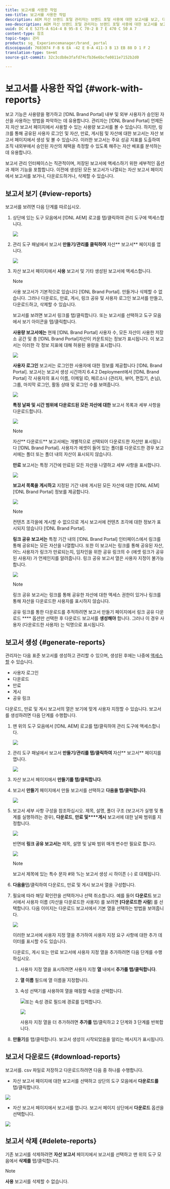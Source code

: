 ```yaml
---
title: 보고서를 사용한 작업
seo-title: 보고서를 사용한 작업
description: AEM 자산 브랜드 포털 관리자는 브랜드 포털 사용에 대한 보고서를 보고, 다운로드, 만료, 게시됨 및 브랜드 포털을 통해 공유된 링크에 대한 보고서를 생성, 관리 및 볼 수 있습니다.
seo-description: AEM 자산 브랜드 포털 관리자는 브랜드 포털 사용에 대한 보고서를 보고, 다운로드, 만료, 게시됨 및 브랜드 포털을 통해 공유된 링크에 대한 보고서를 생성, 관리 및 볼 수 있습니다.
uuid: DC 4 E 5275-A 614-4 B 95-8 C 70-2 B 7 E 470 C 50 A 7
content-type: 참조
topic-tags: 관리
products: sg_ Experiencemanager/brand_ portal
discoiquuid: 7683074 F-B 6 EA -42 E 0-A 411-3 B 13 EB 88 D 1 F 2
translation-type: tm+mt
source-git-commit: 32c3cdb8e3fafd74cfb36e6bcfe0811e7152b2d0

---
```



# 보고서를 사용한 작업 {#work-with-reports}

보고 기능은 사용량을 평가하고 [!DNL Brand Portal] 내부 및 외부 사용자가 승인된 자산을 사용하는 방법을 파악하는 데 유용합니다. 관리자는 [!DNL Brand Portal] 언제든지 자산 보고서 페이지에서 사용할 수 있는 사용량 보고서를 볼 수 있습니다. 하지만, 링크를 통해 공유된 사용자 로그인 및 자산, 만료, 게시됨 및 자산에 대한 보고서는 자산 보고서 페이지에서 생성 및 볼 수 있습니다. 이러한 보고서는 주요 성공 지표를 도출하여 조직 내외부에서 승인된 자산의 채택을 측정할 수 있도록 해주는 자산 배포를 분석하는 데 유용합니다.

보고서 관리 인터페이스는 직관적이며, 저장된 보고서에 액세스하기 위한 세부적인 옵션과 제어 기능을 포함합니다. 이전에 생성된 모든 보고서가 나열되는 자산 보고서 페이지에서 보고서를 보거나, 다운로드하거나, 삭제할 수 있습니다.

## 보고서 보기 {#view-reports}

보고서를 보려면 다음 단계를 따르십시오.

1. 상단에 있는 도구 모음에서 [!DNL AEM] 로고를 탭/클릭하여 관리 도구에 액세스합니다.

   ![](assets/aemlogo.png)

2. 관리 도구 패널에서 보고서 **만들기/관리를 클릭하여** 자산** 보고서** 페이지를 엽니다.

   ![](assets/access-asset-reports.png)

3. 자산 보고서 페이지에서 **사용** 보고서 및 기타 생성된 보고서에 액세스합니다.

   >[!NOTE]
   >
   >사용 보고서가 기본적으로 있습니다 [!DNL Brand Portal]. 만들거나 삭제할 수 없습니다. 그러나 다운로드, 만료, 게시, 링크 공유 및 사용자 로그인 보고서를 만들고, 다운로드하고, 삭제할 수 있습니다.

   보고서를 보려면 보고서 링크를 탭/클릭합니다. 또는 보고서를 선택하고 도구 모음에서 보기 아이콘을 탭/클릭합니다.

   **사용량 보고서에는** 현재 [!DNL Brand Portal] 사용자 수, 모든 자산이 사용한 저장소 공간 및 총 [!DNL Brand Portal]자산이 카운트되는 정보가 표시됩니다. 이 보고서는 이러한 각 정보 지표에 대해 허용된 용량을 표시합니다.

   ![](assets/usage-report.png)

   **사용자 로그인** 보고서는 로그인한 사용자에 대한 정보를 제공합니다 [!DNL Brand Portal]. 보고서는 보고서 생성 시간까지 6.4.2 Deployment에서 [!DNL Brand Portal] 각 사용자의 표시 이름, 이메일 ID, 페르소나 (관리자, 뷰어, 편집기, 손님), 그룹, 마지막 로그인, 활동 상태 및 로그인 수를 보여줍니다.

   ![](assets/user-logins.png)

   **특정 날짜 및 시간 범위에 다운로드된 모든 자산에 대한** 보고서 목록과 세부 사항을 다운로드합니다.

   ![](assets/download-report.png)

   >[!NOTE]
   >
   >자산** 다운로드** 보고서에는 개별적으로 선택되어 다운로드한 자산만 표시됩니다 [!DNL Brand Portal]. 사용자가 에셋이 들어 있는 폴더를 다운로드한 경우 보고서에는 폴더 또는 폴더 내의 자산이 표시되지 않습니다.

   **만료** 보고서는 특정 기간에 만료된 모든 자산을 나열하고 세부 사항을 표시합니다.

   ![](assets/expiration-report.png)

   **보고서 목록을 게시하고** 지정된 기간 내에 게시된 모든 자산에 대한 [!DNL AEM][!DNL Brand Portal] 정보를 제공합니다.

   ![](assets/publish-report.png)

   >[!NOTE]
   >
   >컨텐츠 조각을에 게시할 수 없으므로 게시 보고서에 컨텐츠 조각에 대한 정보가 표시되지 않습니다 [!DNL Brand Portal].

   **링크 공유 보고서는** 특정 기간 내의 [!DNL Brand Portal] 인터페이스에서 링크를 통해 공유되는 모든 자산을 나열합니다. 또한 이 보고서는 링크를 통해 공유된 자산, 어느 사용자가 링크가 만료되는지, 임차인을 위한 공유 링크의 수 (에셋 링크가 공유된 사용자) 가 언제인지를 알려줍니다. 링크 공유 보고서 열은 사용자 지정이 불가능합니다.

   ![](assets/link-share-report.png)

   >[!NOTE]
   >
   >링크 공유 보고서는 링크를 통해 공유한 자산에 대한 액세스 권한이 있거나 링크를 통해 자산을 다운로드한 사용자를 표시하지 않습니다.
   >
   >
   >공유 링크를 통한 다운로드를 추적하려면 보고서 만들기 페이지에서 링크 공유 다운로드 **** 옵션만 선택한 후 다운로드 보고서를 **생성해야** 합니다. 그러나 이 경우 사용자 (다운로드한 사용자) 는 익명으로 표시됩니다.

## 보고서 생성 {#generate-reports}

관리자는 다음 표준 보고서를 생성하고 관리할 수 있으며, 생성된 후에는 나중에 [액세스할](../using/brand-portal-reports.md#main-pars-header) 수 있습니다.

* 사용자 로그인
* 다운로드
* 만료
* 게시
* 공유 링크

다운로드, 만료 및 게시 보고서의 열은 보기에 맞게 사용자 지정할 수 있습니다. 보고서를 생성하려면 다음 단계를 수행합니다.

1. 맨 위의 도구 모음에서 [!DNL AEM] 로고를 탭/클릭하여 관리 도구에 액세스합니다.

   ![](assets/aemlogo.png)

2. 관리 도구 패널에서 보고서 **만들기/관리를 탭/클릭하여** 자산** 보고서** 페이지를 엽니다.

   ![](assets/asset-reports.png)

3. 자산 보고서 페이지에서 **만들기를 탭/클릭합니다**.
4. 보고서 **만들기** 페이지에서 만들 보고서를 선택하고 **다음을 탭/클릭합니다**.

   ![](assets/crete-report.png)

5. 보고서 세부 사항 구성을 참조하십시오. 제목, 설명, 폴더 구조 (보고서가 실행 및 통계를 실행하려는 경우), **다운로드**, **만료 및****게시** 보고서에 대한 날짜 범위를 지정합니다.

   ![](assets/create-report-page.png)

   반면에 **링크 공유 보고서는** 제목, 설명 및 날짜 범위 매개 변수만 필요로 합니다.

   ![](assets/create-link-share-report.png)

   >[!NOTE]
   >
   >보고서 제목에 있는 특수 문자 #와 %는 보고서 생성 시 하이픈 (-) 로 대체됩니다.

6. **다음을**&#x200B;탭/클릭하여 다운로드, 만료 및 게시 보고서 열을 구성합니다.
7. 필요에 따라 해당 확인란을 선택하거나 선택 취소합니다. 예를 들어 **다운로드** 보고서에서 사용자 이름 (자산을 다운로드한 사용자) 를 보려면 **[다운로드한 사람**] 를 선택합니다. 다음 이미지는 다운로드 보고서에서 기본 열을 선택하는 방법을 보여줍니다.

   ![](assets/createdownloadreport.png)

   이러한 보고서에 사용자 지정 열을 추가하여 사용자 지정 요구 사항에 대한 추가 데이터를 표시할 수도 있습니다.

   다운로드, 게시 또는 만료 보고서에 사용자 지정 열을 추가하려면 다음 단계를 수행하십시오.

   1. 사용자 지정 열을 표시하려면 사용자 지정 **열** 내에서 **추가를 탭/클릭합니다**.
   2. **열 이름** 필드에 열 이름을 지정합니다.
   3. 속성 선택기를 사용하여 열을 매핑할 속성을 선택합니다.

      ![](assets/property-picker.png)또는 속성 경로 필드에 경로를 입력합니다.

      ![](assets/property-path.png)

      사용자 지정 열을 더 추가하려면 **추가를** 탭/클릭하고 2 단계와 3 단계를 반복합니다.

8. **만들기**&#x200B;를 탭/클릭합니다. 보고서 생성이 시작되었음을 알리는 메시지가 표시됩니다.

## 보고서 다운로드 {#download-reports}

보고서를. csv 파일로 저장하고 다운로드하려면 다음 중 하나를 수행합니다.

* 자산 보고서 페이지에 대한 보고서를 선택하고 상단의 도구 모음에서 **다운로드를** 탭/클릭합니다.

![](assets/download-asset-report.png)

* 자산 보고서 페이지에서 보고서를 엽니다. 보고서 페이지 상단에서 **다운로드** 옵션을 선택합니다.

![](assets/download-report-fromwithin.png)

## 보고서 삭제 {#delete-reports}

기존 보고서를 삭제하려면 **자산 보고서** 페이지에서 보고서를 선택하고 맨 위의 도구 모음에서 **삭제를** 탭/클릭합니다.

>[!NOTE]
>
>**사용** 보고서를 삭제할 수 없습니다.
